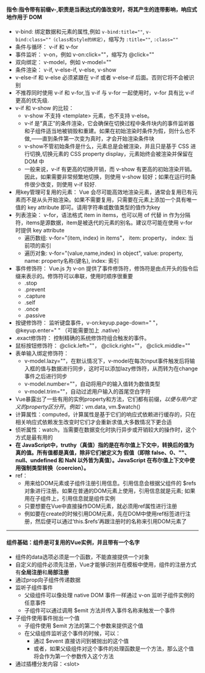 #### 指令:指令带有前缀v-,职责是当表达式的值改变时，将其产生的连带影响，响应式地作用于 DOM
- v-bind: 绑定数据和元素的属性,例如 ` v-bind:title="" `, `v-bind:class=""（class和style的绑定）`，缩写为 `:title=""`, `:class=""`
- 条件与循环： v-if 和 v-for
- 事件监听： v-on，例如 v-on:click=""，缩写为 @click=""
- 双向绑定： v-model，例如 v-model=""
- 条件渲染： v-if, v-else-if, v-else, v-show
- v-else-if 和 v-else 必须紧跟在 v-if 或者 v-else-if 后面。否则它将不会被识别
- 不推荐同时使用 v-if 和 v-for,当 v-if 与 v-for 一起使用时，v-for 具有比 v-if 更高的优先级.
- v-if 和 v-show 的比较：
   - v-show 不支持 \<template> 元素，也不支持 v-else。
   	- v-if 是“真正”的条件渲染，它会确保在切换过程中条件块内的事件监听器和子组件适当地被销毁和重建。如果在初始渲染时条件为假，则什么也不做,——直到条件第一次变为真时，才会开始渲染条件块
   	- v-show不管初始条件是什么，元素总是会被渲染，并且只是基于 CSS 进行切换,切换元素的 CSS property display，元素始终会被渲染并保留在 DOM 中
   	- 一般来说，v-if 有更高的切换开销，而 v-show 有更高的初始渲染开销。因此，如果需要非常频繁地切换，则使用 v-show 较好；如果在运行时条件很少改变，则使用 v-if 较好.
- 用key管理可复用的元素： Vue 会尽可能高效地渲染元素，通常会复用已有元素而不是从头开始渲染。如果不需要复用，只需要在元素上添加一个具有唯一值的 key attribute 即可。请用字符串或数值类型的值作为key
- 列表渲染： v-for，语法格式 item in items，也可以用 of 代替 in 作为分隔符，items是源数据，item是被迭代的元素的别名。建议尽可能在使用 v-for 时提供 key attribute
   - 遍历数组: v-for="(item, index) in items"， item: property， index: 当前项的索引
   - 遍历对象: v-for="(value,name,index) in object", value: property, name: property名称(键名), index: 索引
- 事件修饰符： Vue.js 为 v-on 提供了事件修饰符，修饰符是由点开头的指令后缀来表示的。修饰符可以串联，使用时顺序很重要
   - .stop
   - .prevent
   - .capture
   - .self
   - .once
   - .passive
- 按键修饰符： 监听键盘事件，v-on:keyup.page-down=" "， @keyup.enter=" " （可能需要加上 .native）
- .exact修饰符： 控制精确的系统修饰符组合触发的事件。
- 鼠标按钮修饰符： @click.left=""， @click.right=""， @click.middle=""
- 表单输入绑定修饰符：
   - v-model.lazy=""，在默认情况下，v-model在每次input事件触发后将输入框的值与数据进行同步，这时可以添加lazy修饰符，从而转为在change事件之后进行同步
   - v-model.number=""，自动将用户的输入值转为数值类型
   - v-model.trim=""，自动过滤用户输入的首尾空白字符
- Vue暴露出了一些有用的实例property和方法，它们都有前缀$，以便与用户定义的property区分开。 例如： vm.$data, vm.$watch()
- 计算属性：computed，计算属性是基于它们的响应式依赖进行缓存的，只在相关响应式依赖发生改变时它们才会重新求值,大多数情况下更合适
- 侦听属性：watch，当需要在数据变化时执行异步或开销较大的操作时，这个方式是最有用的
- **在 JavaScript中，truthy（真值）指的是在布尔值上下文中，转换后的值为真的值。所有值都是真值，除非它们被定义为 假值（即除 false、0、""、null、undefined 和 NaN 以外皆为真值）。JavaScript 在布尔值上下文中使用强制类型转换（coercion）。**
- ref：
   - 用来给DOM元素或子组件注册引用信息。引用信息会根据父组件的 $refs 对象进行注册。如果在普通的DOM元素上使用，引用信息就是元素; 如果用在子组件上，引用信息就是组件实例
   - 只要想要在Vue中直接操作DOM元素，就必须用ref属性进行注册
   - 例如要在create的时候引用DOM元素，先在DOM中使用ref标签进行注册，然后便可以通过’this.$refs’再跟注册时的名称来引用DOM元素了

***

#### 组件基础：组件是可复用的Vue实例，并且带有一个名字
- 组件的data选项必须是一个函数，不能直接提供一个对象
- 自定义的组件必须先注册，Vue才能够识别并在模板中使用，组件的注册方式有**全局注册**和**局部注册**
- 通过prop向子组件传递数据
- 监听子组件事件
   - 父级组件可以像处理 native DOM 事件一样通过 v-on 监听子组件实例的任意事件
   - 子组件可以通过调用 $emit 方法并传入事件名称来触发一个事件
- 子组件使用事件抛出一个值
   - 子组件使用 $emit 方法的第二个参数来提供这个值
   - 在父级组件监听这个事件的时候，可以：
      - 通过 $event 直接访问到被抛出的这个值
      - 或者，如果父级组件对这个事件的处理函数是一个方法，那么这个值将会作为第一个参数传入这个方法
- 通过插槽分发内容：\<slot>